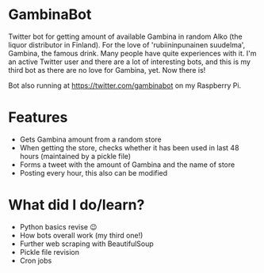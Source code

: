 # GambinaBot
Twitter bot for getting amount of available Gambina in random Alko (the liquor distributor in Finland). For the love of 'rubiininpunainen suudelma', Gambina, the famous drink. Many people have quite experiences with it. I'm an active Twitter user and there are a lot of interesting bots, and this is my third bot as there are no love for Gambina, yet. Now there is!

Bot also running at https://twitter.com/gambinabot on my Raspberry Pi.

# Features
  - Gets Gambina amount from a random store
  - When getting the store, checks whether it has been used in last 48 hours (maintained by a pickle file)
  - Forms a tweet with the amount of Gambina and the name of store
  - Posting every hour, this also can be modified
  
 # What did I do/learn?
  - Python basics revise 😉
  - How bots overall work (my third one!)
  - Further web scraping with BeautifulSoup
  - Pickle file revision
  - Cron jobs
